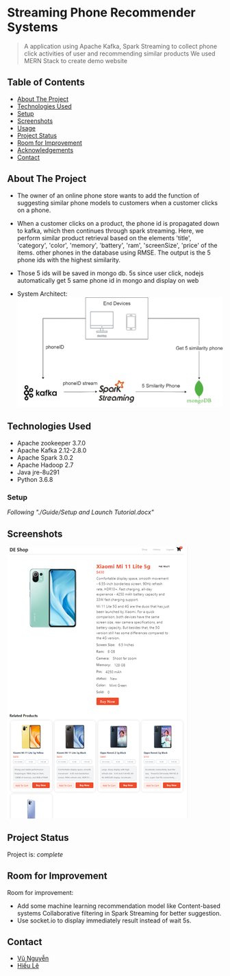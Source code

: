 # Streaming Phone Recommender Systems
> A application using Apache Kafka, Spark Streaming to collect phone click activities of user and recommending similar products
> We used MERN Stack to create demo website

## Table of Contents
* [About The Project](#about-the-project)
* [Technologies Used](#technologies-used)
* [Setup](#setup)
* [Screenshots](#screenshots)
* [Usage](#usage)
* [Project Status](#project-status)
* [Room for Improvement](#room-for-improvement)
* [Acknowledgements](#acknowledgements)
* [Contact](#contact)
<!-- * [License](#license) -->


## About The Project
- The owner of an online phone store wants to add the function of suggesting similar phone models to customers when a customer clicks on a phone.

- When a customer clicks on a product, the phone id is propagated down to kafka, which then continues through spark streaming. Here, we perform similar product retrieval based on the elements 'title', 'category', 'color', 'memory', 'battery', 'ram', 'screenSize', 'price' of the items. other phones in the database using RMSE. The output is the 5 phone ids with the highest similarity.

- Those 5 ids will be saved in mongo db. 5s since user click, nodejs automatically get 5 same phone id in mongo and display on web

- System Architect:
![System Architect](./img/system-architect.png)

## Technologies Used
- Apache zookeeper 3.7.0
- Apache Kafka     2.12-2.8.0
- Apache Spark     3.0.2 
- Apache Hadoop    2.7
- Java             jre-8u291
- Python           3.6.8

### Setup
_Following "./Guide/Setup and Launch Tutorial.docx"_

## Screenshots
![Example screenshot](./img/screenshot.png)

## Project Status
Project is: _complete_

## Room for Improvement
Room for improvement:
- Add some machine learning recommendation model like Content-based systems Collaborative filtering in Spark Streaming for better suggestion.
- Use socket.io to display immediately result instead of wait 5s.

## Contact
- [Vũ Nguyễn](https://github.com/vunguyen22271)
- [Hiếu Lê](https://github.com/hieuLapTop77)